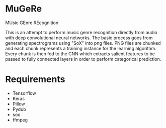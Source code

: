 # MuGeRe
MUsic GEnre REcognition

This is an attempt to perform music genre recognition directly from audio with deep convolutional neural networks.
The basic process goes from generating spectrograms using "SoX" into png files. PNG files are chunked and each chunk represents a training instance for the learning algorithm.
Every chunk is then fed to the CNN which extracts salient features to be passed to fully connected layers in order to perform categorical prediction. 


# Requirements

* Tensorflow
* Keras
* Pillow
* Pydub
* sox
* ffmpeg